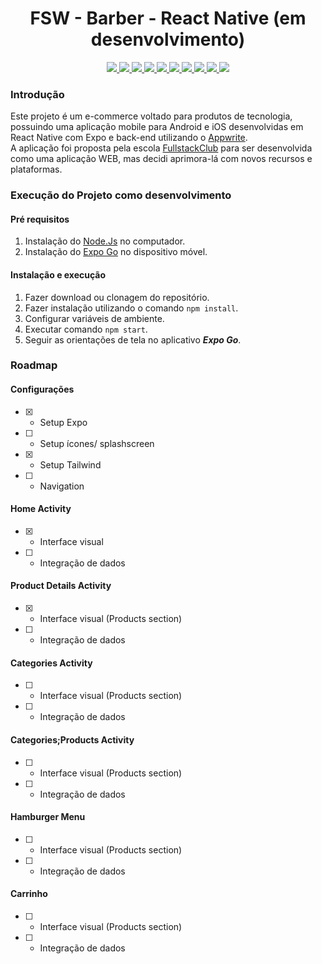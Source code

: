 <h1 align="center">FSW - Barber - React Native (em desenvolvimento)</h1> 

<p align="center">
<a href="https://expo.dev/">
  <img src="https://img.shields.io/badge/Expo-000000?style=for-the-badge&logo=expo&logoColor=white" />
</a>
<a href="https://appwrite.io/">
  <img src="https://img.shields.io/badge/Appwrite-000000?style=for-the-badge&logo=appwrite&logoColor=F02E65" />
</a>
<a href="https://reactjs.org/">
  <img src="https://img.shields.io/badge/React-000000?style=for-the-badge&logo=react" />
</a>
<a href="https://www.android.com/">
  <img src="https://img.shields.io/badge/Android-000000?style=for-the-badge&logo=android&logoColor=3DDC84" />
</a>
<a href="https://www.apple.com/ios/">
  <img src="https://img.shields.io/badge/iOS-000000?style=for-the-badge&logo=ios&logoColor=white" />
</a>
<a href="https://www.typescriptlang.org">
<img src="https://img.shields.io/badge/TypeScript-black?style=for-the-badge&logo=typescript" />
</a>
<a href="https://github.com/colinhacks/zod">
  <img src="https://img.shields.io/badge/Zod-black?style=for-the-badge&logo=zod"/>
</a>
<a href="https://tailwindcss.com/">
  <img src="https://img.shields.io/badge/Tailwind%20CSS-000000?style=for-the-badge&logo=tailwind-css" />
</a>
<a href="https://react-query.tanstack.com/">
  <img src="https://img.shields.io/badge/React%20Query-000000?style=for-the-badge&logo=react-query&logoColor=ff4154" />
</a>
<a href="https://react-hook-form.com/">
  <img src="https://img.shields.io/badge/React%20Hook%20Form-000000?style=for-the-badge&logo=reacthookform&logoColor=ec5990" />
</a>
</p>

### **Introdução**
Este projeto é um e-commerce voltado para produtos de tecnologia, possuindo uma aplicação mobile para Android e iOS desenvolvidas em React Native com Expo e back-end utilizando o [Appwrite](https://appwrite.io/).  
A aplicação foi proposta pela escola [FullstackClub](https://lp.fullstackclub.com.br/) para ser desenvolvida como uma aplicação WEB, mas decidi aprimora-lá com novos recursos e plataformas.

### **Execução do Projeto como desenvolvimento**
#### Pré requisitos
1. Instalação do [Node.Js](https://nodejs.org/en) no computador.
2. Instalação do [Expo Go](https://expo.dev/go) no dispositivo móvel.

#### Instalação e execução
1. Fazer download ou clonagem do repositório.
2. Fazer instalação utilizando o comando `npm install`.
3. Configurar variáveis de ambiente.
4. Executar comando `npm start`.
5. Seguir as orientações de tela no aplicativo ***Expo Go***.

### **Roadmap**
#### Configurações
- [X] - Setup Expo
- [ ] - Setup ícones/ splashscreen
- [X] - Setup Tailwind
- [ ] - Navigation

#### Home Activity
- [X] - Interface visual
- [ ] - Integração de dados

#### Product Details Activity
- [X] - Interface visual (Products section)
- [ ] - Integração de dados

#### Categories Activity
- [ ] - Interface visual (Products section)
- [ ] - Integração de dados

#### Categories;Products Activity
- [ ] - Interface visual (Products section)
- [ ] - Integração de dados

#### Hamburger Menu
- [ ] - Interface visual (Products section)
- [ ] - Integração de dados

#### Carrinho
- [ ] - Interface visual (Products section)
- [ ] - Integração de dados
